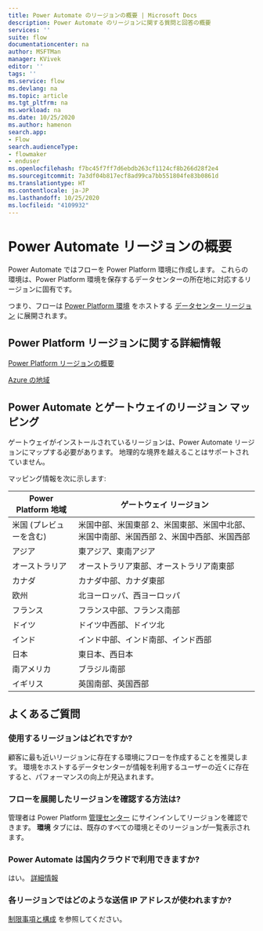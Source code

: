 ```yaml
---
title: Power Automate のリージョンの概要 | Microsoft Docs
description: Power Automate のリージョンに関する質問と回答の概要
services: ''
suite: flow
documentationcenter: na
author: MSFTMan
manager: KVivek
editor: ''
tags: ''
ms.service: flow
ms.devlang: na
ms.topic: article
ms.tgt_pltfrm: na
ms.workload: na
ms.date: 10/25/2020
ms.author: hamenon
search.app:
- Flow
search.audienceType:
- flowmaker
- enduser
ms.openlocfilehash: f7bc45f7ff7d6ebdb263cf1124cf8b266d28f2e4
ms.sourcegitcommit: 7a3df04b817ecf8ad99ca7bb551804fe83b0861d
ms.translationtype: HT
ms.contentlocale: ja-JP
ms.lasthandoff: 10/25/2020
ms.locfileid: "4109932"
---
```

# <a name="power-automate-regions-overview"></a>Power Automate リージョンの概要

Power Automate ではフローを Power Platform 環境に作成します。 これらの環境は、Power Platform 環境を保存するデータセンターの所在地に対応するリージョンに固有です。

つまり、フローは [Power Platform 環境](environments-overview-admin.md) をホストする [データセンター リージョン](https://azure.microsoft.com/regions/) に展開されます。

## <a name="more-information-about-power-platform-regions"></a>Power Platform リージョンに関する詳細情報

[Power Platform リージョンの概要](/power-platform/admin/regions-overview)

[Azure の地域](https://azure.microsoft.com/global-infrastructure/geographies/)

## <a name="region-mappings-for-power-automate-and-gateways"></a>Power Automate とゲートウェイのリージョン マッピング

ゲートウェイがインストールされているリージョンは、Power Automate リージョンにマップする必要があります。 地理的な境界を越えることはサポートされていません。 

マッピング情報を次に示します:

Power Platform 地域|ゲートウェイ リージョン
-----|-----
米国 (プレビューを含む)|米国中部、米国東部 2、米国東部、米国中北部、米国中南部、米国西部 2、米国中西部、米国西部
アジア|東アジア、東南アジア
オーストラリア|オーストラリア東部、オーストラリア南東部
カナダ|カナダ中部、カナダ東部
欧州|北ヨーロッパ、西ヨーロッパ
フランス|フランス中部、フランス南部
ドイツ|ドイツ中西部、ドイツ北
インド|インド中部、インド南部、インド西部
日本|東日本、西日本
南アメリカ|ブラジル南部
イギリス|英国南部、英国西部

## <a name="frequently-asked-questions"></a>よくあるご質問

### <a name="what-region-should-i-use"></a>使用するリージョンはどれですか?

顧客に最も近いリージョンに存在する環境にフローを作成することを推奨します。 環境をホストするデータセンターが情報を利用するユーザーの近くに存在すると、パフォーマンスの向上が見込まれます。

### <a name="how-can-i-find-out-the-region-where-my-flow-is-deployed"></a>フローを展開したリージョンを確認する方法は?

管理者は Power Platform [管理センター](https://admin.powerplatform.microsoft.com/) にサインインしてリージョンを確認できます。 **環境** タブには、既存のすべての環境とそのリージョンが一覧表示されます。

### <a name="is-power-automate-available-in-national-clouds"></a>Power Automate は国内クラウドで利用できますか?

はい。 [詳細情報](./us-govt.md)

### <a name="what-outbound-ip-addresses-are-used-in-each-region"></a>各リージョンではどのような送信 IP アドレスが使われますか?

[制限事項と構成](limits-and-config.md) を参照してください。
